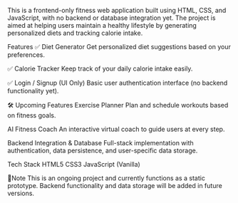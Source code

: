 This is a frontend-only fitness web application built using HTML, CSS, and JavaScript, with no backend or database integration yet. The project is aimed at helping users maintain a healthy lifestyle by generating personalized diets and tracking calorie intake.

Features
✅ Diet Generator
Get personalized diet suggestions based on your preferences.

✅ Calorie Tracker
Keep track of your daily calorie intake easily.

✅ Login / Signup (UI Only)
Basic user authentication interface (no backend functionality yet).

🛠️ Upcoming Features
Exercise Planner
Plan and schedule workouts based on fitness goals.

AI Fitness Coach
An interactive virtual coach to guide users at every step.

Backend Integration & Database
Full-stack implementation with authentication, data persistence, and user-specific data storage.

Tech Stack
HTML5
CSS3
JavaScript (Vanilla)

📌Note
This is an ongoing project and currently functions as a static prototype. Backend functionality and data storage will be added in future versions.
